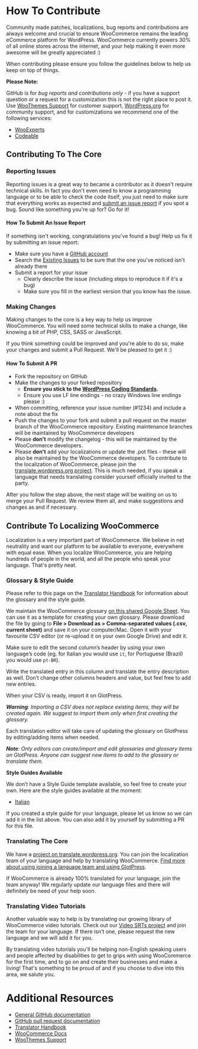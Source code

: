# How To Contribute

Community made patches, localizations, bug reports and contributions are always welcome and crucial to ensure WooCommerce remains the leading eCommerce platform for WordPress. WooCommerce currently powers 30% of all online stores across the internet, and your help making it even more awesome will be greatly appreciated :)

When contributing please ensure you follow the guidelines below to help us keep on top of things.

__Please Note:__

GitHub is for _bug reports and contributions only_ - if you have a support question or a request for a customization this is not the right place to post it. Use [WooThemes Support](https://support.woothemes.com) for customer support, [WordPress.org](https://wordpress.org/support/plugin/woocommerce) for community support, and for customizations we recommend one of the following services:

- [WooExperts](https://www.woothemes.com/experts/)
- [Codeable](https://codeable.io/)

## Contributing To The Core

### Reporting Issues

Reporting issues is a great way to became a contributor as it doesn't require technical skills. In fact you don't even need to know a programming language or to be able to check the code itself, you just need to make sure that everything works as expected and [submit an issue report](https://github.com/woothemes/woocommerce/issues/new) if you spot a bug. Sound like something you're up for? Go for it!

#### How To Submit An Issue Report

If something isn't working, congratulations you've found a bug! Help us fix it by submitting an issue report:

* Make sure you have a [GitHub account](https://github.com/signup/free)
* Search the [Existing Issues](https://github.com/woothemes/woocommerce/issues) to be sure that the one you've noticed isn't already there
* Submit a report for your issue
  * Clearly describe the issue (including steps to reproduce it if it's a bug)
  * Make sure you fill in the earliest version that you know has the issue.

### Making Changes

Making changes to the core is a key way to help us improve WooCommerce. You will need some technical skills to make a change, like knowing a bit of PHP, CSS, SASS or JavaScript.

If you think something could be improved and you're able to do so, make your changes and submit a Pull Request. We'll be pleased to get it :)

#### How To Submit A PR

* Fork the repository on GitHub
* Make the changes to your forked repository
  * **Ensure you stick to the [WordPress Coding Standards](https://make.wordpress.org/core/handbook/coding-standards/php/).**
  * Ensure you use LF line endings - no crazy Windows line endings please :)
* When committing, reference your issue number (#1234) and include a note about the fix
* Push the changes to your fork and submit a pull request on the master branch of the WooCommerce repository. Existing maintenance branches will be maintained by WooCommerce developers
* Please **don't** modify the changelog - this will be maintained by the WooCommerce developers.
* Please **don't** add your localizations or update the .pot files - these will also be maintained by the WooCommerce developers. To contribute to the localization of WooCommerce, please join the [translate.wordpress.org project](https://translate.wordpress.org/projects/wp-plugins/woocommerce). This is much needed, if you speak a language that needs translating consider yourself officially invited to the party.

After you follow the step above, the next stage will be waiting on us to merge your Pull Request. We review them all, and make suggestions and changes as and if necessary.

## Contribute To Localizing WooCommerce

Localization is a very important part of WooCommerce. We believe in net neutrality and want our platform to be available to everyone, everywhere with equal ease. When you localize WooCommerce, you are helping hundreds of people in the world, and all the people who speak your language. That's pretty neat.

### Glossary & Style Guide

Please refer to this page on the [Translator Handbook](https://make.wordpress.org/polyglots/handbook/translating/glossary-style-guide/) for information about the glossary and the style guide.

We maintain the WooCommerce glossary [on this shared Google Sheet](https://docs.google.com/spreadsheets/d/1Pobl2nNWieaSpZND9-Bwa4G8pnMU7QYceKsXuWCwSxQ/edit?usp=sharing). You can use it as a template for creating your own glossary.
Please download the file by going to **File > Download as > Comma-separated values (.csv, current sheet)** and save it on your computer/Mac. Open it with your favourite CSV editor (or re-upload it on your own Google Drive) and edit it.

Make sure to edit the second column’s header by using your own language’s code (eg. for Italian you would use `it`, for Portuguese (Brazil) you would use `pt-BR`).

Write the translated entry in this column and translate the entry description as well.
Don’t change other columns headers and value, but feel free to add new entries.

When your CSV is ready, import it on GlotPress.

_**Warning**: Importing a CSV does not replace existing items, they will be created again. We suggest to import them only when first creating the glossary._

Each translation editor will take care of updating the glossary on GlotPress by editing/adding items when needed.

_**Note**: Only editors can create/import and edit glossaries and glossary items on GlotPress. Anyone can suggest new items to add to the glossary or translate them._

**Style Guides Available**

We don’t have a Style Guide template available, so feel free to create your own. Here are the style guides available at the moment:

* [Italian](https://docs.google.com/document/d/1rspopHOiTL-5-PjyG5eJxjkYk6JkzqVbyS24OdA052o/edit?usp=sharing)

If you created a style guide for your language, please let us know so we can add it in the list above. You can also add it by yourself by submitting a PR for this file.

### Translating The Core

We have a [project on translate.wordpress.org](https://translate.wordpress.org/projects/wp-plugins/woocommerce). You can join the localization team of your language and help by translating WooCommerce. [Find more about using joining a language team and using GlotPress](https://make.wordpress.org/polyglots/handbook/tools/glotpress-translate-wordpress-org/).

If WooCommerce is already 100% translated for your language, join the team anyway! We regularly update our language files and there will definitely be need of your help soon.

### Translating Video Tutorials

Another valuable way to help is by translating our growing library of WooCommerce video tutorials. Check out our [Video SRTs project](https://www.transifex.com/projects/p/video-srts/) and join the team for your language. If there isn't one, please request the new language and we will add it for you.

By translating video tutorials you'll be helping non-English speaking users and people affected by disabilities to get to grips with using WooCommerce for the first time, and to go on and create their businesses and make a living! That's something to be proud of and if you choose to dive into this area, we salute you.

# Additional Resources

* [General GitHub documentation](https://help.github.com/)
* [GitHub pull request documentation](https://help.github.com/send-pull-requests/)
* [Translator Handbook](https://make.wordpress.org/polyglots/handbook/)
* [WooCommerce Docs](https://docs.woothemes.com/)
* [WooThemes Support](https://support.woothemes.com)
